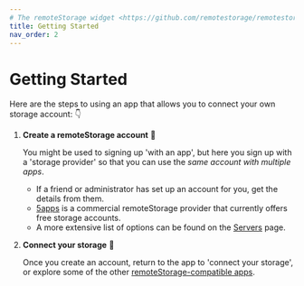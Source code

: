 ```yaml
---
# The remoteStorage widget <https://github.com/remotestorage/remotestorage-widget> links to /get, so consider that if renaming this and create appropriate redirects.
title: Getting Started
nav_order: 2
---
```


# Getting Started

Here are the steps to using an app that allows you to connect your own storage account: 👇

1. **Create a remoteStorage account** 🔑

   You might be used to signing up 'with an app', but here you sign up with a 'storage provider' so that you can use the *same account with multiple apps*.

   - If a friend or administrator has set up an account for you, get the details from them.
   - [5apps](https://5apps.com/storage/beta) is a commercial remoteStorage provider that currently offers free storage accounts.
   - A more extensive list of options can be found on the [Servers](/servers) page.

2. **Connect your storage** 🔌

   Once you create an account, return to the app to 'connect your storage', or explore some of the other [remoteStorage-compatible apps](/apps).
